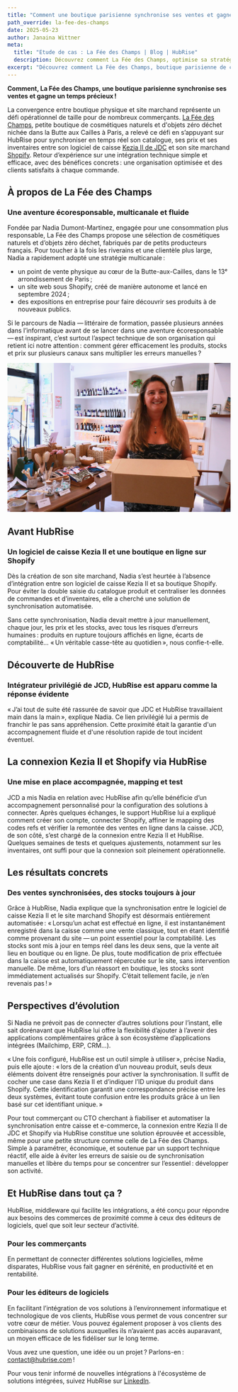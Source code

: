 ```yaml
---
title: "Comment une boutique parisienne synchronise ses ventes et gagne un temps précieux !  "
path_override: la-fee-des-champs
date: 2025-05-23
author: Janaina Wittner
meta:
  title: "Etude de cas : La Fée des Champs | Blog | HubRise"
  description: Découvrez comment La Fée des Champs, optimise sa stratégie multicanale grâce à une intégration entre sa caisse Kezia II et son site marchand Shopify via HubRise.
excerpt: "Découvrez comment La Fée des Champs, boutique parisienne de cosmétiques naturels et d'objets zéro déchet, a optimisé sa stratégie multicanale en synchronisant en temps réel les produits, les prix et les inventaires entre son logiciel de caisse Kezia II et son site marchand Shopify. Une automatisation qui représente un gain de temps considérable, réduit les erreurs et permet de satisfaire les clients à chaque commande."
---
```


**Comment, La Fée des Champs, une boutique parisienne synchronise ses ventes et gagne un temps précieux !**

La convergence entre boutique physique et site marchand représente un défi opérationnel de taille pour de nombreux commerçants. [La Fée des Champs](https://www.lafeedeschamps.fr), petite boutique de cosmétiques naturels et d'objets zéro déchet nichée dans la Butte aux Cailles à Paris, a relevé ce défi en s’appuyant sur HubRise pour synchroniser en temps réel son catalogue, ses prix et ses inventaires entre son logiciel de caisse [Kezia II de JDC](https://www.jdc.fr) et son site marchand [Shopify](https://www.shopify.com). Retour d’expérience sur une intégration technique simple et efficace, avec des bénéfices concrets : une organisation optimisée et des clients satisfaits à chaque commande.

## À propos de La Fée des Champs

### Une aventure écoresponsable, multicanale et fluide

Fondée par Nadia Dumont-Martinez, engagée pour une consommation plus responsable, La Fée des Champs propose une sélection de cosmétiques naturels et d’objets zéro déchet, fabriqués par de petits producteurs français. Pour toucher à la fois les riverains et une clientèle plus large, Nadia a rapidement adopté une stratégie multicanale :

- un point de vente physique au cœur de la Butte-aux-Cailles, dans le 13ᵉ arrondissement de Paris ;
- un site web sous Shopify, créé de manière autonome et lancé en septembre 2024 ;
- des expositions en entreprise pour faire découvrir ses produits à de nouveaux publics.

Si le parcours de Nadia — littéraire de formation, passée plusieurs années dans l’informatique avant de se lancer dans une aventure écoresponsable — est inspirant, c’est surtout l’aspect technique de son organisation qui retient ici notre attention : comment gérer efficacement les produits, stocks et prix sur plusieurs canaux sans multiplier les erreurs manuelles ?

![Nadia Dumont-Martinez dans sa boutique La Fée des Champs](../images/001_nadia-dumont-martinez.png)

## Avant HubRise

### Un logiciel de caisse Kezia II et une boutique en ligne sur Shopify

Dès la création de son site marchand, Nadia s’est heurtée à l’absence d’intégration entre son logiciel de caisse Kezia II et sa boutique Shopify. Pour éviter la double saisie du catalogue produit et centraliser les données de commandes et d’inventaires, elle a cherché une solution de synchronisation automatisée.

Sans cette synchronisation, Nadia devait mettre à jour manuellement, chaque jour, les prix et les stocks, avec tous les risques d’erreurs humaines : produits en rupture toujours affichés en ligne, écarts de comptabilité… « Un véritable casse-tête au quotidien », nous confie-t-elle.

## Découverte de HubRise

### Intégrateur privilégié de JCD, HubRise est apparu comme la réponse évidente

« J’ai tout de suite été rassurée de savoir que JDC et HubRise travaillaient main dans la main », explique Nadia. Ce lien privilégié lui a permis de franchir le pas sans appréhension. Cette proximité était la garantie d'un accompagnement fluide et d'une résolution rapide de tout incident éventuel.


## La connexion Kezia II et Shopify via HubRise

### Une mise en place accompagnée, mapping et test

JCD a mis Nadia en relation avec HubRise afin qu’elle bénéficie d’un accompagnement personnalisé pour la configuration des solutions à connecter. Après quelques échanges, le support HubRise lui a expliqué comment créer son compte, connecter Shopify, affiner le mapping des codes refs et vérifier la remontée des ventes en ligne dans la caisse. JCD, de son côté, s’est chargé de la connexion entre Kezia II et HubRise. Quelques semaines de tests et quelques ajustements, notamment sur les inventaires, ont suffi pour que la connexion soit pleinement opérationnelle.

## Les résultats concrets

### Des ventes synchronisées, des stocks toujours à jour

Grâce à HubRise, Nadia explique que la synchronisation entre le logiciel de caisse Kezia II et le site marchand Shopify est désormais entièrement automatisée : « Lorsqu’un achat est effectué en ligne, il est instantanément enregistré dans la caisse comme une vente classique, tout en étant identifié comme provenant du site — un point essentiel pour la comptabilité. Les stocks sont mis à jour en temps réel dans les deux sens, que la vente ait lieu en boutique ou en ligne. De plus, toute modification de prix effectuée dans la caisse est automatiquement répercutée sur le site, sans intervention manuelle. De même, lors d’un réassort en boutique, les stocks sont immédiatement actualisés sur Shopify. C’était tellement facile, je n’en revenais pas ! »


## Perspectives d’évolution

Si Nadia ne prévoit pas de connecter d’autres solutions pour l’instant, elle sait dorénavant que HubRise lui offre la flexibilité d’ajouter à l’avenir des applications complémentaires grâce à son écosystème d’applications intégrées (Mailchimp, ERP, CRM…).


« Une fois configuré, HubRise est un outil simple à utiliser », précise Nadia, puis elle ajoute : « lors de la création d’un nouveau produit, seuls deux éléments doivent être renseignés pour activer la synchronisation. Il suffit de cocher une case dans Kezia II et d’indiquer l’ID unique du produit dans Shopify. Cette identification garantit une correspondance précise entre les deux systèmes, évitant toute confusion entre les produits grâce à un lien basé sur cet identifiant unique. »



Pour tout commerçant ou CTO cherchant à fiabiliser et automatiser la synchronisation entre caisse et e-commerce, la connexion entre Kezia II de JDC et Shopify via HubRise constitue une solution éprouvée et accessible, même pour une petite structure comme celle de La Fée des Champs. Simple à paramétrer, économique, et soutenue par un support technique réactif, elle aide à éviter les erreurs de saisie ou de synchronisation manuelles et libère du temps pour se concentrer sur l’essentiel : développer son activité.


## Et HubRise dans tout ça ?

HubRise, middleware qui facilite les intégrations, a été conçu pour répondre aux besoins des commerces de proximité comme à ceux des éditeurs de logiciels, quel que soit leur secteur d’activité.

### Pour les commerçants

En permettant de connecter différentes solutions logicielles, même disparates, HubRise vous fait gagner en sérénité, en productivité et en rentabilité.

### Pour les éditeurs de logiciels

En facilitant l’intégration de vos solutions à l’environnement informatique et technologique de vos clients, HubRise vous permet de vous concentrer sur votre cœur de métier. Vous pouvez également proposer à vos clients des combinaisons de solutions auxquelles ils n’avaient pas accès auparavant, un moyen efficace de les fidéliser sur le long terme.

Vous avez une question, une idée ou un projet ? Parlons-en : contact@hubrise.com !

Pour vous tenir informé de nouvelles intégrations à l'écosystème de solutions intégrées, suivez HubRise sur [LinkedIn](https://www.linkedin.com/company/hubrise).
